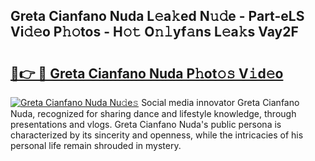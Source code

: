 ## Greta Cianfano Nuda L𝚎a𝚔ed N𝚞𝚍e - Part-eLS Vi𝚍𝚎o P𝚑𝚘tos - H𝚘𝚝 O𝚗𝚕yf𝚊ns L𝚎a𝚔s Vay2F

# <h2><a href="http://kf0nrb7.oniu.top/?m=Greta+Cianfano+Nuda">🔗👉 🔴 Greta Cianfano Nuda P𝚑ot𝚘𝚜 V𝚒d𝚎o</a></h2>

[![Greta Cianfano Nuda Nu𝚍e𝚜](https://i.imgur.com/0qMVB7G.gif)](http://kf0nrb7.oniu.top/?m=Greta+Cianfano+Nuda)
Social media innovator Greta Cianfano Nuda, recognized for sharing dance and lifestyle knowledge, through presentations and vlogs. Greta Cianfano Nuda's public persona is characterized by its sincerity and openness, while the intricacies of his personal life remain shrouded in mystery.  

